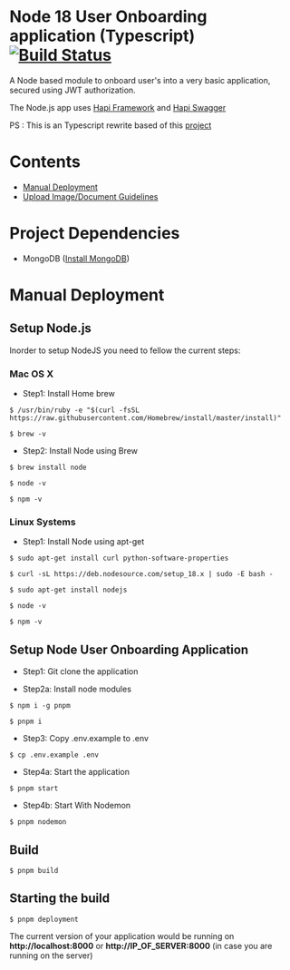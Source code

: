 # Node 18 User Onboarding application (Typescript) [![Build Status](https://github.com/sanchitd5/hapi-boilerplate-typescript/actions/workflows/sonar.yml/badge.svg)](https://github.com/sanchitd5/hapi-boilerplate-typescript/actions/workflows/sonar.yml)
A Node based module to onboard user's into a very basic application, secured using JWT authorization.

The Node.js app uses [Hapi Framework](https://hapijs.com) and [Hapi Swagger](https://github.com/glennjones/hapi-swagger)

PS : This is an Typescript rewrite based of this [project](https://github.com/ChoudharyNavit22/User-Onboarding-Module)

# Contents

* [Manual Deployment](#manual-deployment)
* [Upload Image/Document Guidelines](UPLOAD_IMAGE_GUIDLINE.md)

# Project Dependencies

* MongoDB ([Install MongoDB](https://docs.mongodb.com/manual/administration/install-community/))

# <a id="manual-deployment"></a>Manual Deployment

## Setup Node.js

Inorder to setup NodeJS you need to fellow the current steps:

### Mac OS X

* Step1: Install Home brew

```
$ /usr/bin/ruby -e "$(curl -fsSL https://raw.githubusercontent.com/Homebrew/install/master/install)"

$ brew -v
```

* Step2: Install Node using Brew

```
$ brew install node

$ node -v

$ npm -v
```

### Linux Systems

* Step1: Install Node using apt-get

```
$ sudo apt-get install curl python-software-properties

$ curl -sL https://deb.nodesource.com/setup_18.x | sudo -E bash -

$ sudo apt-get install nodejs

$ node -v

$ npm -v
```
## Setup Node User Onboarding Application

* Step1: Git clone the application

* Step2a: Install node modules

```
$ npm i -g pnpm
```

```
$ pnpm i
```

* Step3: Copy .env.example to .env

```
$ cp .env.example .env
```

* Step4a: Start the application

```
$ pnpm start
```
* Step4b: Start With Nodemon
```
$ pnpm nodemon
```

## Build

```
$ pnpm build
```

## Starting the build
```
$ pnpm deployment
```

The current version of your application would be running on **http://localhost:8000** or **http://IP_OF_SERVER:8000** (in case you are running on the server)
